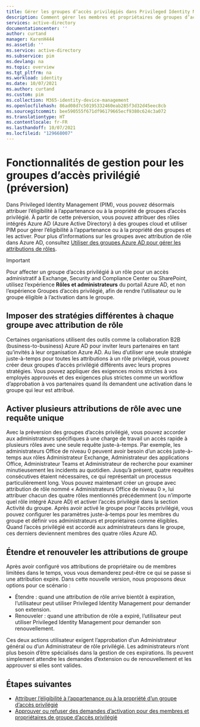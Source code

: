 ```yaml
---
title: Gérer les groupes d’accès privilégiés dans Privileged Identity Management (PIM) | Microsoft Docs
description: Comment gérer les membres et propriétaires de groupes d’accès privilégié dans Privileged Identity Management (PIM)
services: active-directory
documentationcenter: ''
author: curtand
manager: KarenH444
ms.assetid: ''
ms.service: active-directory
ms.subservice: pim
ms.devlang: na
ms.topic: overview
ms.tgt_pltfrm: na
ms.workload: identity
ms.date: 10/07/2021
ms.author: curtand
ms.custom: pim
ms.collection: M365-identity-device-management
ms.openlocfilehash: 86ad08d7c50195332460eab285f3d32d45eec8cb
ms.sourcegitcommit: bee590555f671df96179665ecf9380c624c3a072
ms.translationtype: HT
ms.contentlocale: fr-FR
ms.lasthandoff: 10/07/2021
ms.locfileid: "129668007"
---
```

# <a name="management-capabilities-for-privileged-access-groups-preview"></a>Fonctionnalités de gestion pour les groupes d’accès privilégié (préversion)

Dans Privileged Identity Management (PIM), vous pouvez désormais attribuer l’éligibilité à l’appartenance ou à la propriété de groupes d’accès privilégié. À partir de cette préversion, vous pouvez attribuer des rôles intégrés Azure AD (Azure Active Directory) à des groupes cloud et utiliser PIM pour gérer l’éligibilité à l’appartenance ou à la propriété des groupes et les activer. Pour plus d’informations sur les groupes avec attribution de rôle dans Azure AD, consultez [Utiliser des groupes Azure AD pour gérer les attributions de rôles](../roles/groups-concept.md).

>[!Important]
> Pour affecter un groupe d’accès privilégié à un rôle pour un accès administratif à Exchange, Security and Compliance Center ou SharePoint, utilisez l’expérience **Rôles et administrateurs** du portail Azure AD, et non l’expérience Groupes d’accès privilégié, afin de rendre l’utilisateur ou le groupe éligible à l’activation dans le groupe.

## <a name="require-different-policies-for-each-role-assignable-group"></a>Imposer des stratégies différentes à chaque groupe avec attribution de rôle

Certaines organisations utilisent des outils comme la collaboration B2B (business-to-business) Azure AD pour inviter leurs partenaires en tant qu’invités à leur organisation Azure AD. Au lieu d’utiliser une seule stratégie juste-à-temps pour toutes les attributions à un rôle privilégié, vous pouvez créer deux groupes d’accès privilégié différents avec leurs propres stratégies. Vous pouvez appliquer des exigences moins strictes à vos employés approuvés et des exigences plus strictes comme un workflow d’approbation à vos partenaires quand ils demandent une activation dans le groupe qui leur est attribué.

## <a name="activate-multiple-role-assignments-in-a-single-request"></a>Activer plusieurs attributions de rôle avec une requête unique

Avec la préversion des groupes d’accès privilégié, vous pouvez accorder aux administrateurs spécifiques à une charge de travail un accès rapide à plusieurs rôles avec une seule requête juste-à-temps. Par exemple, les administrateurs Office de niveau 0 peuvent avoir besoin d’un accès juste-à-temps aux rôles Administrateur Exchange, Administrateur des applications Office, Administrateur Teams et Administrateur de recherche pour examiner minutieusement les incidents au quotidien. Jusqu’à présent, quatre requêtes consécutives étaient nécessaires, ce qui représentait un processus particulièrement long. Vous pouvez maintenant créer un groupe avec attribution de rôle nommé « Administrateurs Office de niveau 0 », lui attribuer chacun des quatre rôles mentionnés précédemment (ou n’importe quel rôle intégré Azure AD) et activer l’accès privilégié dans la section Activité du groupe. Après avoir activé le groupe pour l’accès privilégié, vous pouvez configurer les paramètres juste-à-temps pour les membres du groupe et définir vos administrateurs et propriétaires comme éligibles. Quand l’accès privilégié est accordé aux administrateurs dans le groupe, ces derniers deviennent membres des quatre rôles Azure AD.

## <a name="extend-and-renew-group-assignments"></a>Étendre et renouveler les attributions de groupe

Après avoir configuré vos attributions de propriétaire ou de membres limitées dans le temps, vous vous demanderez peut-être ce qui se passe si une attribution expire. Dans cette nouvelle version, nous proposons deux options pour ce scénario :

- Étendre : quand une attribution de rôle arrive bientôt à expiration, l’utilisateur peut utiliser Privileged Identity Management pour demander son extension.
- Renouveler : quand une attribution de rôle a expiré, l’utilisateur peut utiliser Privileged Identity Management pour demander son renouvellement.

Ces deux actions utilisateur exigent l’approbation d’un Administrateur général ou d’un Administrateur de rôle privilégié. Les administrateurs n’ont plus besoin d’être spécialisés dans la gestion de ces expirations. Ils peuvent simplement attendre les demandes d’extension ou de renouvellement et les approuver si elles sont valides.

## <a name="next-steps"></a>Étapes suivantes

- [Attribuer l’éligibilité à l’appartenance ou à la propriété d’un groupe d’accès privilégié](groups-assign-member-owner.md)
- [Approuver ou refuser des demandes d’activation pour des membres et propriétaires de groupe d’accès privilégié](groups-approval-workflow.md)
